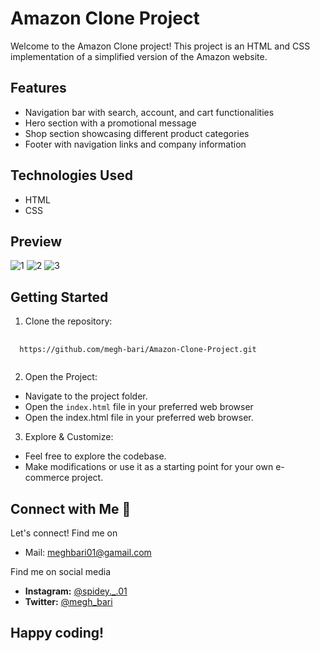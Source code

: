 # Amazon Clone Project

Welcome to the Amazon Clone project! This project is an HTML and CSS implementation of a simplified version of the Amazon website.

## Features
- Navigation bar with search, account, and cart functionalities
- Hero section with a promotional message
- Shop section showcasing different product categories
- Footer with navigation links and company information

## Technologies Used
- HTML
- CSS

## Preview

![1](https://github.com/CodeWithHarry/Sigma-Web-Dev-Course/assets/142393952/414c8305-c764-4126-9003-91905218bd6f)
![2](https://github.com/CodeWithHarry/Sigma-Web-Dev-Course/assets/142393952/7c5ce1f6-7fd0-4e1a-992f-feeea044ac71)
![3](https://github.com/CodeWithHarry/Sigma-Web-Dev-Course/assets/142393952/74479e27-7ca3-4a33-a309-52844b551300)

## Getting Started
1. Clone the repository:
<pre>
    <code id="your-code-block-id">
  https://github.com/megh-bari/Amazon-Clone-Project.git
    </code>
</pre>

2. Open the Project:

- Navigate to the project folder.
- Open the `index.html` file in your preferred web browser
- Open the index.html file in your preferred web browser.

3. Explore & Customize:

- Feel free to explore the codebase.
- Make modifications or use it as a starting point for your own e-commerce project.

## Connect with Me 🤝
Let's connect! Find me on
- Mail: meghbari01@gamail.com
  
Find me on social media
- **Instagram:** [@spidey._.01](https://www.instagram.com/spidey._.01/)
- **Twitter:** [@megh_bari](https://twitter.com/megh_bari/)

## Happy coding!






